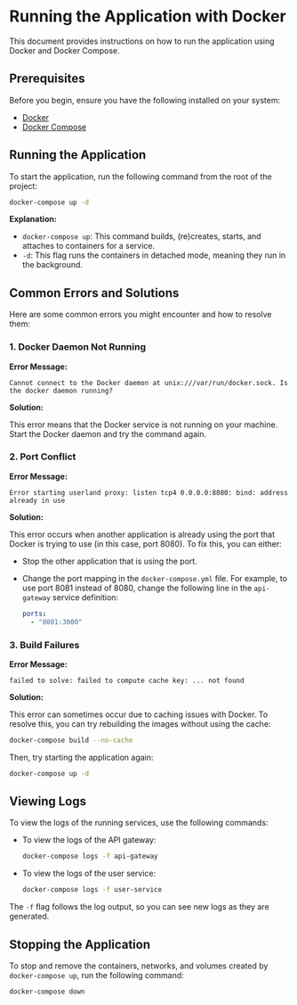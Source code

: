 # Running the Application with Docker

This document provides instructions on how to run the application using Docker and Docker Compose.

## Prerequisites

Before you begin, ensure you have the following installed on your system:

*   [Docker](https://docs.docker.com/get-docker/)
*   [Docker Compose](https://docs.docker.com/compose/install/)

## Running the Application

To start the application, run the following command from the root of the project:

```bash
docker-compose up -d
```

**Explanation:**

*   `docker-compose up`: This command builds, (re)creates, starts, and attaches to containers for a service.
*   `-d`: This flag runs the containers in detached mode, meaning they run in the background.

## Common Errors and Solutions

Here are some common errors you might encounter and how to resolve them:

### 1. Docker Daemon Not Running

**Error Message:**

```
Cannot connect to the Docker daemon at unix:///var/run/docker.sock. Is the docker daemon running?
```

**Solution:**

This error means that the Docker service is not running on your machine. Start the Docker daemon and try the command again.

### 2. Port Conflict

**Error Message:**

```
Error starting userland proxy: listen tcp4 0.0.0.0:8080: bind: address already in use
```

**Solution:**

This error occurs when another application is already using the port that Docker is trying to use (in this case, port 8080). To fix this, you can either:

*   Stop the other application that is using the port.
*   Change the port mapping in the `docker-compose.yml` file. For example, to use port 8081 instead of 8080, change the following line in the `api-gateway` service definition:

    ```yaml
    ports:
      - "8081:3000"
    ```

### 3. Build Failures

**Error Message:**

```
failed to solve: failed to compute cache key: ... not found
```

**Solution:**

This error can sometimes occur due to caching issues with Docker. To resolve this, you can try rebuilding the images without using the cache:

```bash
docker-compose build --no-cache
```

Then, try starting the application again:

```bash
docker-compose up -d
```

## Viewing Logs

To view the logs of the running services, use the following commands:

*   To view the logs of the API gateway:

    ```bash
    docker-compose logs -f api-gateway
    ```

*   To view the logs of the user service:

    ```bash
    docker-compose logs -f user-service
    ```

The `-f` flag follows the log output, so you can see new logs as they are generated.

## Stopping the Application

To stop and remove the containers, networks, and volumes created by `docker-compose up`, run the following command:

```bash
docker-compose down
```
